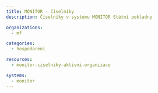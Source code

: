 ```yaml
---
title: MONITOR - číselníky
description: Číselníky v systému MONITOR Státní pokladny

organizations:
  - mf

categories:
  - hospodareni

resources:
  - monitor-ciselniky-aktivni-organizace

systems:
  - monitor  
---
```

